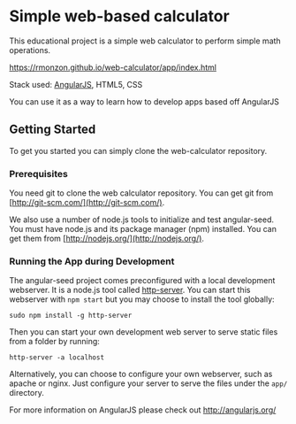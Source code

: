 # Simple web-based calculator

This educational project is a simple web calculator to perform simple math operations.

https://rmonzon.github.io/web-calculator/app/index.html

Stack used: 
[AngularJS](http://angularjs.org/),
HTML5,
CSS

You can use it as a way to learn how to develop apps based off AngularJS

## Getting Started

To get you started you can simply clone the web-calculator repository.

### Prerequisites

You need git to clone the web calculator repository. You can get git from
[http://git-scm.com/](http://git-scm.com/).

We also use a number of node.js tools to initialize and test angular-seed. You must have node.js and
its package manager (npm) installed.  You can get them from [http://nodejs.org/](http://nodejs.org/).

### Running the App during Development

The angular-seed project comes preconfigured with a local development webserver.  It is a node.js
tool called [http-server][http-server].  You can start this webserver with `npm start` but you may choose to
install the tool globally:

```
sudo npm install -g http-server
```

Then you can start your own development web server to serve static files from a folder by
running:

```
http-server -a localhost
```

Alternatively, you can choose to configure your own webserver, such as apache or nginx. Just
configure your server to serve the files under the `app/` directory.

For more information on AngularJS please check out http://angularjs.org/

[git]: http://git-scm.com/
[bower]: http://bower.io
[npm]: https://www.npmjs.org/
[node]: http://nodejs.org
[http-server]: https://github.com/nodeapps/http-server
